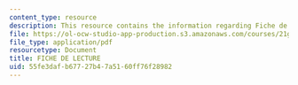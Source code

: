 ```yaml
---
content_type: resource
description: This resource contains the information regarding Fiche de lecture.
file: https://ol-ocw-studio-app-production.s3.amazonaws.com/courses/21g-302-french-ii-fall-2004/55fe3dafb67727b47a5160ff76f28982_MIT21G_302_F04_lecture_K.pdf
file_type: application/pdf
resourcetype: Document
title: FICHE DE LECTURE
uid: 55fe3daf-b677-27b4-7a51-60ff76f28982
---
```


